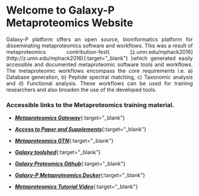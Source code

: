 # Welcome to Galaxy-P Metaproteomics Website

<div style="text-align: justify"> Galaxy-P platform offers an open source, bioinformatics platform for disseminating metaproteomics software and workflows. This was a result of metaproteomics contribution-fest( [z.umn.edu/mphack2016](http://z.umn.edu/mphack2016){:target="_blank"} )which generated easily accessible and documented metaproteomic software tools and workflows. The metaproteomic workflows encompass the core requirements i.e. a) Database generation, b) Peptide spectral matching, c) Taxonomic analysis and d) Functional analysis. These workflows can be used for training researchers and also broaden the use of the developed tools.</div> 

### Accessible links to the Metaproteomics training material. 


* [**_Metaproteomics Gateway_**](http://z.umn.edu/metaproteomicsgateway){:target="_blank"}

* [**_Access to Paper and Supplements_**](){:target="_blank"}

* [**_Metaproteomics GTN_**](http://galaxyproject.github.io/training-material){:target="_blank"}

* [**_Galaxy toolshed_**](https://toolshed.g2.bx.psu.edu/){:target="_blank"}

* [**_Galaxy Proteomics Github_**](https://github.com/galaxyproteomics){:target="_blank"}

* [**_Galaxy-P Metaproteomics Docker_**](){:target="_blank"}

* [**_Metaproteomics Tutorial Video_**](){:target="_blank"}

